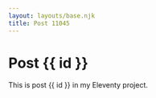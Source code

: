 ```yaml
---
layout: layouts/base.njk
title: Post 11045
---
```


# Post {{ id }}

This is post {{ id }} in my Eleventy project.
